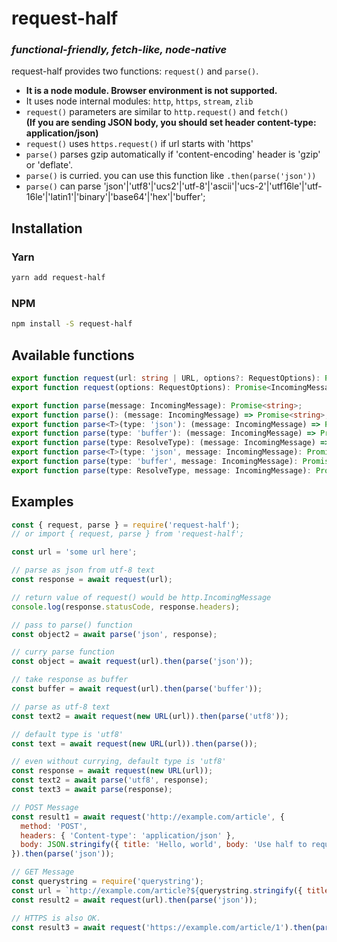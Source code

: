 # request-half

### _functional-friendly, fetch-like, node-native_

request-half provides two functions: `request()` and `parse()`.

- **It is a node module. Browser environment is not supported.**
- It uses node internal modules: `http`, `https`, `stream`, `zlib`
- `request()` parameters are similar to `http.request()` and `fetch()`  
  **(If you are sending JSON body, you should set header content-type: application/json)**
- `request()` uses `https.request()` if url starts with 'https'
- `parse()` parses gzip automatically if 'content-encoding' header is 'gzip' or 'deflate'.
- `parse()` is curried. you can use this function like `.then(parse('json'))`
- `parse()` can parse 'json'|'utf8'|'ucs2'|'utf-8'|'ascii'|'ucs-2'|'utf16le'|'utf-16le'|'latin1'|'binary'|'base64'|'hex'|'buffer';

## Installation

### Yarn

```sh
yarn add request-half
```

### NPM

```sh
npm install -S request-half
```

## Available functions

```ts
export function request(url: string | URL, options?: RequestOptions): Promise<IncomingMessage>;
export function request(options: RequestOptions): Promise<IncomingMessage>;

export function parse(message: IncomingMessage): Promise<string>;
export function parse(): (message: IncomingMessage) => Promise<string>;
export function parse<T>(type: 'json'): (message: IncomingMessage) => Promise<T>;
export function parse(type: 'buffer'): (message: IncomingMessage) => Promise<Buffer>;
export function parse(type: ResolveType): (message: IncomingMessage) => Promise<string>;
export function parse<T>(type: 'json', message: IncomingMessage): Promise<T>;
export function parse(type: 'buffer', message: IncomingMessage): Promise<Buffer>;
export function parse(type: ResolveType, message: IncomingMessage): Promise<string>;
```

## Examples

```js
const { request, parse } = require('request-half');
// or import { request, parse } from 'request-half';

const url = 'some url here';

// parse as json from utf-8 text
const response = await request(url);

// return value of request() would be http.IncomingMessage
console.log(response.statusCode, response.headers);

// pass to parse() function
const object2 = await parse('json', response);

// curry parse function
const object = await request(url).then(parse('json'));

// take response as buffer
const buffer = await request(url).then(parse('buffer'));

// parse as utf-8 text
const text2 = await request(new URL(url)).then(parse('utf8'));

// default type is 'utf8'
const text = await request(new URL(url)).then(parse());

// even without currying, default type is 'utf8'
const response = await request(new URL(url));
const text2 = await parse('utf8', response);
const text3 = await parse(response);

// POST Message
const result1 = await request('http://example.com/article', {
  method: 'POST',
  headers: { 'Content-type': 'application/json' },
  body: JSON.stringify({ title: 'Hello, world', body: 'Use half to request, then else half to parse.' }),
}).then(parse('json'));

// GET Message
const querystring = require('querystring');
const url = `http://example.com/article?${querystring.stringify({ title: 'Hello', orderBy: 'date' })}`;
const result2 = await request(url).then(parse('json'));

// HTTPS is also OK.
const result3 = await request('https://example.com/article/1').then(parse('json'));
```
